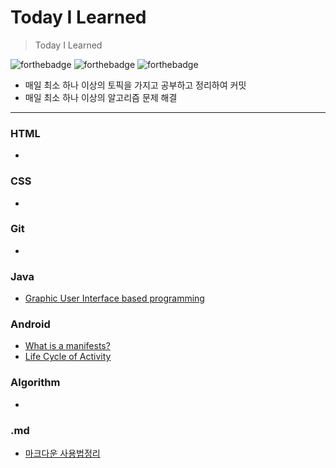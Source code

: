 # Today I Learned
> Today I Learned

![forthebadge](https://forthebadge.com/images/badges/built-with-love.svg) ![forthebadge](https://forthebadge.com/images/badges/made-with-java.svg) ![forthebadge](https://forthebadge.com/images/badges/uses-git.svg)

- 매일 최소 하나 이상의 토픽을 가지고 공부하고 정리하여 커밋
- 매일 최소 하나 이상의 알고리즘 문제 해결

<hr>

### HTML
 -

### CSS
 -

### Git
 -

### Java
 - [Graphic User Interface based programming](./java/gui.md)

### Android
 - [What is a manifests?](./android/manifests.md)
 - [Life Cycle of Activity](./android/Activity_Life_Cycle.md)

### Algorithm
 -

### .md
 - [마크다운 사용법정리](./markdown/how_to_use_markdown.md)
